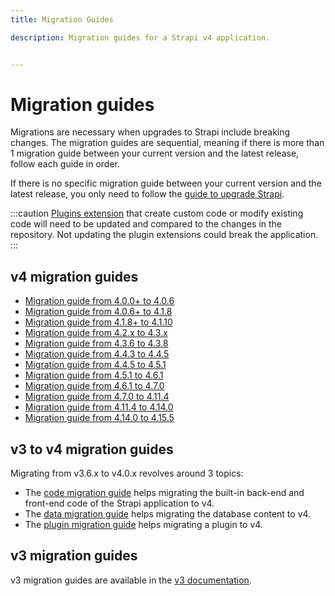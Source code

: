 ```yaml
---
title: Migration Guides

description: Migration guides for a Strapi v4 application.


---
```


# Migration guides

Migrations are necessary when upgrades to Strapi include breaking changes. The migration guides are sequential, meaning if there is more than 1 migration guide between your current version and the latest release, follow each guide in order.

If there is no specific migration guide between your current version and the latest release, you only need to follow the [guide to upgrade Strapi](/dev-docs/update-version.md).

:::caution
[Plugins extension](/dev-docs/plugins/users-permissions) that create custom code or modify existing code will need to be updated and compared to the changes in the repository. Not updating the plugin extensions could break the application.
:::

## v4 migration guides

- [Migration guide from 4.0.0+ to 4.0.6](/dev-docs/migration/v4/migration-guide-4.0.0-to-4.0.6)
- [Migration guide from 4.0.6+ to 4.1.8](/dev-docs/migration/v4/migration-guide-4.0.6-to-4.1.8)
- [Migration guide from 4.1.8+ to 4.1.10](/dev-docs/migration/v4/migration-guide-4.1.8-to-4.1.10)
- [Migration guide from 4.2.x to 4.3.x](/dev-docs/migration/v4/migration-guide-4.2.x-to-4.3.x)
- [Migration guide from 4.3.6 to 4.3.8](/dev-docs/migration/v4/migration-guide-4.3.6-to-4.3.8)
- [Migration guide from 4.4.3 to 4.4.5](/dev-docs/migration/v4/migration-guide-4.4.3-to-4.4.5)
- [Migration guide from 4.4.5 to 4.5.1](/dev-docs/migration/v4/migration-guide-4.4.5-to-4.5.1)
- [Migration guide from 4.5.1 to 4.6.1](/dev-docs/migration/v4/migration-guide-4.5.1-to-4.6.1)
- [Migration guide from 4.6.1 to 4.7.0](/dev-docs/migration/v4/migration-guide-4.6.1-to-4.7.0)
- [Migration guide from 4.7.0 to 4.11.4](/dev-docs/migration/v4/migration-guide-4.7.0-to-4.11.4)
- [Migration guide from 4.11.4 to 4.14.0](/dev-docs/migration/v4/migration-guide-4.11.4-to-4.14.0)
- [Migration guide from 4.14.0 to 4.15.5](/dev-docs/migration/v4/migration-guide-4.14.0-to-4.15.5)

## v3 to v4 migration guides

Migrating from v3.6.x to v4.0.x revolves around 3 topics:

- The [code migration guide](/dev-docs/migration/v3-to-v4/code-migration) helps migrating the built-in back-end and front-end code of the Strapi application to v4.
- The [data migration guide](/dev-docs/migration/v3-to-v4/data-migration) helps migrating the database content to v4.
- The [plugin migration guide](/dev-docs/migration/v3-to-v4/plugin-migration) helps migrating a plugin to v4.

## v3 migration guides

v3 migration guides are available in the [v3 documentation](https://docs-v3.strapi.io/developer-docs/latest/update-migration-guides/migration-guides.html#v3-guides).
